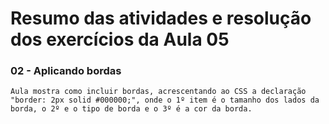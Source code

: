 # Resumo das atividades e resolução dos exercícios da Aula 05 #

### 02 - Aplicando bordas ###
    Aula mostra como incluir bordas, acrescentando ao CSS a declaração  "border: 2px solid #000000;", onde o 1º item é o tamanho dos lados da borda, o 2º e o tipo de borda e o 3º é a cor da borda.